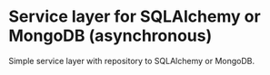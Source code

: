 # Service layer for SQLAlchemy or MongoDB (asynchronous)

Simple service layer with repository to SQLAlchemy or MongoDB.
